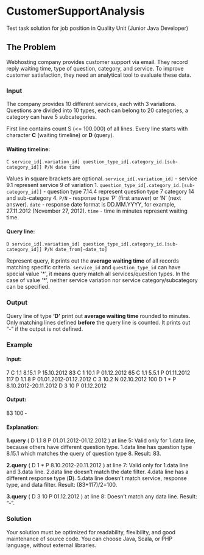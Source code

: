 # CustomerSupportAnalysis
Test task solution for job position in Quality Unit (Junior Java Developer)

## The Problem
Webhosting company provides customer support via email. They record reply waiting time,
type of question, category, and service. To improve customer satisfaction, they need an
analytical tool to evaluate these data. 

### Input
The company provides 10 different services, each with 3 variations. Questions are divided into
10 types, each can belong to 20 categories, a category can have 5 subcategories.

First line contains count S (<= 100.000) of all lines.
Every line starts with character **C** (waiting timeline) or **D** (query).

#### Waiting timeline:

`C service_id[.variation_id] question_type_id[.category_id.[sub-category_id]] P/N date time`

Values in square brackets are optional.
`service_id[.variation_id]` - service 9.1 represent service 9 of variation 1.
`question_type_id[.category_id.[sub-category_id]]` - question type 7.14.4 represent question type 7 category 14 and sub-category 4.
`P/N` - response type ‘P’ (first answer) or ‘N’ (next answer).
`date` - response date format is DD.MM.YYYY, for example, 27.11.2012 (November 27, 2012).
`time` - time in minutes represent waiting time.

#### Query line:

`D service_id[.variation_id] question_type_id[.category_id.[sub-category_id]] P/N date_from[-date_to]`

Represent query, it prints out the **average waiting time** of all records matching specific criteria.
`service_id` and `question_type_id` can have special value '&#42;', it means query match all
services/question types. In the case of value '&#42;', neither service variation nor service
category/subcategory can be specified. 

### Output
Query line of type **‘D’** print out **average waiting time** rounded to minutes.
Only matching lines defined **before** the query line is counted.
It prints out “-” if the output is not defined. 

### Example

#### Input:
7
C 1.1 8.15.1 P 15.10.2012 83
C 1 10.1 P 01.12.2012 65
C 1.1 5.5.1 P 01.11.2012 117
D 1.1 8 P 01.01.2012-01.12.2012
C 3 10.2 N 02.10.2012 100
D 1 * P 8.10.2012-20.11.2012
D 3 10 P 01.12.2012

#### Output:
83
100
&#8209;

#### Explanation:
**1.query** ( D 1.1 8 P 01.01.2012-01.12.2012 ) at line 5:
Valid only for 1.data line, because others have different question type.
1.data line has question type 8.15.1 which matches the query of question type 8.
Result: 83.

**2.query** ( D 1 * P 8.10.2012-20.11.2012 ) at line 7:
Valid only for 1.data line and 3.data line.
2.data line doesn’t match the date filter.
4.data line has a different response type (**D**).
5.data line doesn’t match service, response type, and data filter.
Result: (83+117)/2=100.

**3.query** ( D 3 10 P 01.12.2012 ) at line 8:
Doesn’t match any data line.
Result: “-”.

### Solution
Your solution must be optimized for readability, flexibility, and good maintenance of source code.
You can choose Java, Scala, or PHP language, without external libraries. 
